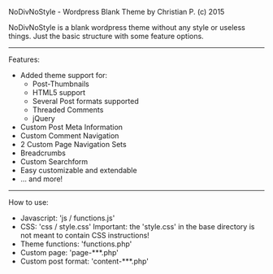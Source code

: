 NoDivNoStyle - Wordpress Blank Theme 
by Christian P.
(c) 2015

NoDivNoStyle is a blank wordpress theme without any style or useless things. Just the basic structure with some feature options.

---------------------------------------------------------------------------
Features:

+ Added theme support for:
	- Post-Thumbnails
	- HTML5 support
	- Several Post formats supported
	- Threaded Comments
	- jQuery
+ Custom Post Meta Information
+ Custom Comment Navigation
+ 2 Custom Page Navigation Sets
+ Breadcrumbs
+ Custom Searchform
+ Easy customizable and extendable
+ ... and more!

---------------------------------------------------------------------------
How to use:

+ Javascript: 'js / functions.js'
+ CSS: 'css / style.css'
	Important: the 'style.css' in the base directory is not meant to contain CSS instructions!
+ Theme functions: 'functions.php'
+ Custom page: 'page-***.php'
+ Custom post format: 'content-***.php'